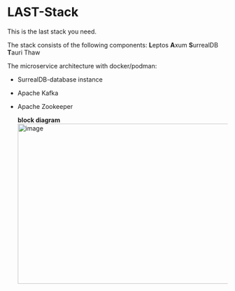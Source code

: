 # LAST-Stack
This is the last stack you need.

The stack consists of the following components:
**L**eptos
**A**xum
**S**urrealDB
**T**auri
Thaw

The microservice architecture with docker/podman:
- SurrealDB-database instance
- Apache Kafka
- Apache Zookeeper


  **block diagram**
  <img width="1568" height="367" alt="image" src="https://github.com/user-attachments/assets/f9fcac30-d06c-4e27-be3b-f35c55702a5f" />
